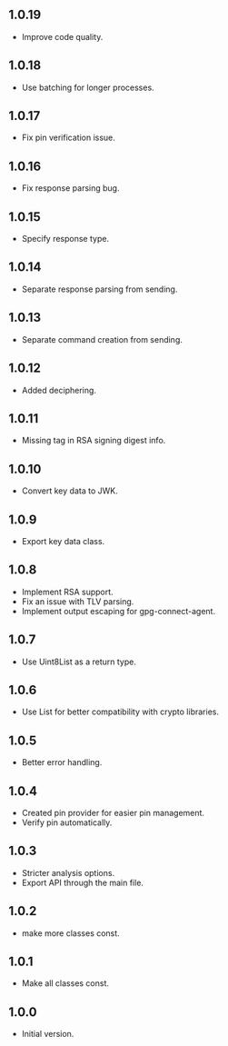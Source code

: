 ## 1.0.19

- Improve code quality.

## 1.0.18

- Use batching for longer processes.

## 1.0.17

- Fix pin verification issue.

## 1.0.16

- Fix response parsing bug.

## 1.0.15

- Specify response type.

## 1.0.14

- Separate response parsing from sending.

## 1.0.13

- Separate command creation from sending.

## 1.0.12

- Added deciphering.

## 1.0.11

- Missing tag in RSA signing digest info.
## 1.0.10

- Convert key data to JWK.
## 1.0.9

- Export key data class.
## 1.0.8

- Implement RSA support.
- Fix an issue with TLV parsing.
- Implement output escaping for gpg-connect-agent.

## 1.0.7

- Use Uint8List as a return type.

## 1.0.6

- Use List<int> for better compatibility with crypto libraries.
## 1.0.5

- Better error handling.

## 1.0.4

- Created pin provider for easier pin management.
- Verify pin automatically.

## 1.0.3

- Stricter analysis options.
- Export API through the main file.

## 1.0.2

- make more classes const.

## 1.0.1

- Make all classes const.

## 1.0.0

- Initial version.
